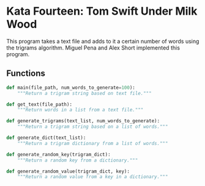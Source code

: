 # Kata Fourteen: Tom Swift Under Milk Wood

This program takes a text file and adds to it a certain number of words using the trigrams algorithm.
Miguel Pena and Alex Short implemented this program. 

## Functions

```python
def main(file_path, num_words_to_generate=100):
    """Return a trigram string based on text file."""
```

```python
def get_text(file_path):
    """Return words in a list from a text file."""
```

```python
def generate_trigrams(text_list, num_words_to_generate):
    """Return a trigram string based on a list of words."""
```

```python
def generate_dict(text_list):
    """Return a trigram dictionary from a list of words."""
```

```python
def generate_random_key(trigram_dict):
    """Return a random key from a dictionary."""
```

```python
def generate_random_value(trigram_dict, key):
    """Return a random value from a key in a dictionary."""
```